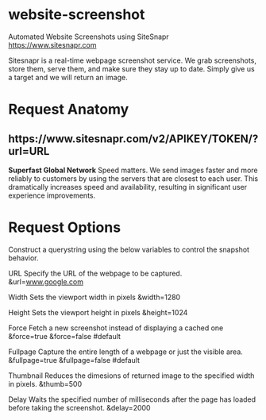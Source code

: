 # website-screenshot
Automated Website Screenshots using SiteSnapr https://www.sitesnapr.com

Sitesnapr is a real-time webpage screenshot service. We grab screenshots, store them, serve them, and make sure they stay up to date. Simply give us a target and we will return an image. 

# Request Anatomy 
<h2>https://www.sitesnapr.com/v2/APIKEY/TOKEN/?url=URL</h2>


<strong>Superfast Global Network</strong>
Speed matters. We send images faster and more reliably to customers by using the servers that are closest to each user. This dramatically increases speed and availability, resulting in significant user experience improvements.



# Request Options
Construct a querystring using the below variables to control the snapshot behavior. 




URL
Specify the URL of the webpage to be captured.
&url=www.google.com
 
Width
Sets the viewport width in pixels
&width=1280

Height
Sets the viewport height in pixels
&height=1024


Force
Fetch a new screenshot instead of displaying a cached one
&force=true
&force=false #default

Fullpage
Capture the entire length of a webpage or just the visible area.
&fullpage=true
&fullpage=false #default



Thumbnail
Reduces the dimesions of returned image to the specified width in pixels.
&thumb=500

Delay
Waits the specified number of milliseconds after the page has loaded before taking the screenshot.
&delay=2000


